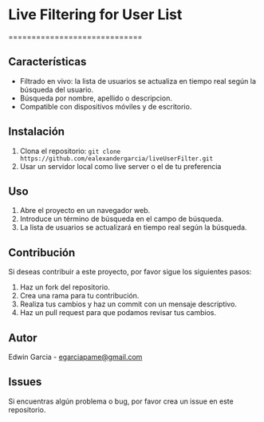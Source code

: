 # Live Filtering for User List
=============================

## Características

* Filtrado en vivo: la lista de usuarios se actualiza en tiempo real según la búsqueda del usuario.
* Búsqueda por nombre, apellido o descripcion.
* Compatible con dispositivos móviles y de escritorio.

## Instalación

1. Clona el repositorio: `git clone https://github.com/ealexandergarcia/liveUserFilter.git`
2. Usar un servidor local como live server o el de tu preferencia

## Uso

1. Abre el proyecto en un navegador web.
2. Introduce un término de búsqueda en el campo de búsqueda.
3. La lista de usuarios se actualizará en tiempo real según la búsqueda.

## Contribución

Si deseas contribuir a este proyecto, por favor sigue los siguientes pasos:

1. Haz un fork del repositorio.
2. Crea una rama para tu contribución.
3. Realiza tus cambios y haz un commit con un mensaje descriptivo.
4. Haz un pull request para que podamos revisar tus cambios.

## Autor

Edwin Garcia - egarciapame@gmail.com

## Issues

Si encuentras algún problema o bug, por favor crea un issue en este repositorio.
